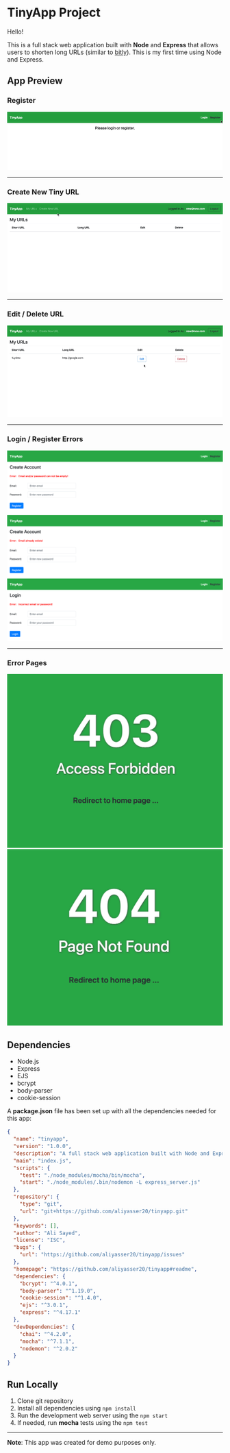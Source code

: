 # TinyApp Project

Hello!

This is a full stack web application built with **Node** and **Express** that allows users to shorten long URLs (similar to [bitly](https://bitly.com/)). This is my first time using Node and Express.

## App Preview

### Register

![register](./docs/register.gif)

---

### Create New Tiny URL

![create-new](./docs/create-new-url.gif)

---

### Edit / Delete URL

![edit/delete-url](./docs/edit-delete-url.gif)

---

### Login / Register Errors

![empty-email/password](./docs/empty-email:password.png)
![email-exists](/docs/email-exists.png)
![incorrect-email/password](./docs/incorrect-email:password.png)

---

### Error Pages

!["403"](./docs/403-page.png)
!["404"](./docs/404-page.png)

## Dependencies

- Node.js
- Express
- EJS
- bcrypt
- body-parser
- cookie-session

A **package.json** file has been set up with all the dependencies needed for this app:

```json
{
  "name": "tinyapp",
  "version": "1.0.0",
  "description": "A full stack web application built with Node and Express that allows users to shorten long URLs",
  "main": "index.js",
  "scripts": {
    "test": "./node_modules/mocha/bin/mocha",
    "start": "./node_modules/.bin/nodemon -L express_server.js"
  },
  "repository": {
    "type": "git",
    "url": "git+https://github.com/aliyasser20/tinyapp.git"
  },
  "keywords": [],
  "author": "Ali Sayed",
  "license": "ISC",
  "bugs": {
    "url": "https://github.com/aliyasser20/tinyapp/issues"
  },
  "homepage": "https://github.com/aliyasser20/tinyapp#readme",
  "dependencies": {
    "bcrypt": "^4.0.1",
    "body-parser": "^1.19.0",
    "cookie-session": "^1.4.0",
    "ejs": "^3.0.1",
    "express": "^4.17.1"
  },
  "devDependencies": {
    "chai": "^4.2.0",
    "mocha": "^7.1.1",
    "nodemon": "^2.0.2"
  }
}
```

## Run Locally

1. Clone git repository
2. Install all dependencies using `npm install`
3. Run the development web server using the `npm start`
4. If needed, run **mocha** tests using the `npm test`

---

**Note**: This app was created for demo purposes only.
